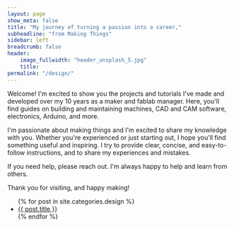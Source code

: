 ```yaml
---
layout: page
show_meta: false
title: "My journey of turning a passion into a career,"
subheadline: "from Making Things"
sidebar: left
breadcrumb: false
header:
    image_fullwidth: "header_unsplash_5.jpg"
    title: 
permalink: "/design/"
---
```


Welcome! I'm excited to show you the projects and tutorials I've made and developed over my 10 years as a maker and fablab manager. Here, you'll find guides on building and maintaining machines, CAD and CAM software, electronics, Arduino, and more.

I'm passionate about making things and I'm excited to share my knowledge with you. Whether you're experienced or just starting out, I hope you'll find something useful and inspiring. I try to provide clear, concise, and easy-to-follow instructions, and to share my experiences and mistakes.

If you need help, please reach out. I'm always happy to help and learn from others.

Thank you for visiting, and happy making!


<ul>
    {% for post in site.categories.design %}
    <li><a href="{{ site.url }}{{ site.baseurl }}{{ post.url }}">{{ post.title }}</a></li>
    {% endfor %}
</ul>